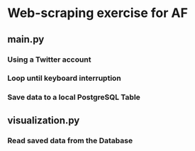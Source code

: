 # Web-scraping exercise for AF

## main.py
### Using a Twitter account
### Loop until keyboard interruption
### Save data to a local PostgreSQL Table

## visualization.py
### Read saved data from the Database
